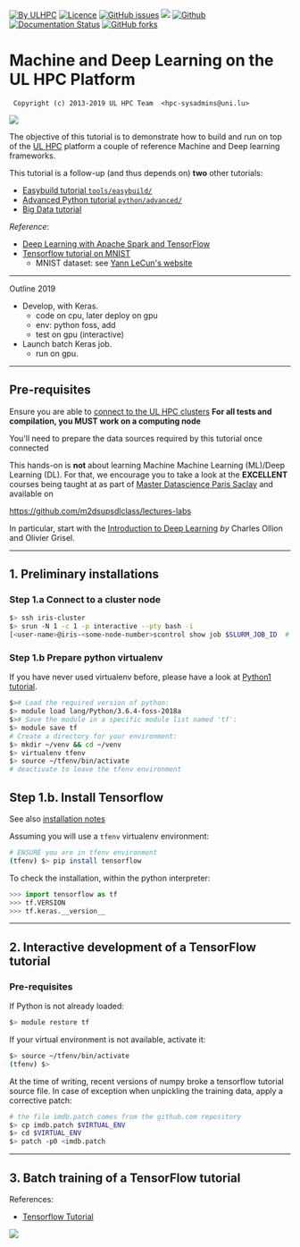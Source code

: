[![By ULHPC](https://img.shields.io/badge/by-ULHPC-blue.svg)](https://hpc.uni.lu) [![Licence](https://img.shields.io/badge/license-GPL--3.0-blue.svg)](http://www.gnu.org/licenses/gpl-3.0.html) [![GitHub issues](https://img.shields.io/github/issues/ULHPC/tutorials.svg)](https://github.com/ULHPC/tutorials/issues/) [![](https://img.shields.io/badge/slides-PDF-red.svg)](https://github.com/ULHPC/tutorials/raw/devel/deep_learning/slides.pdf) [![Github](https://img.shields.io/badge/sources-github-green.svg)](https://github.com/ULHPC/tutorials/tree/devel/deep_learning/) [![Documentation Status](http://readthedocs.org/projects/ulhpc-tutorials/badge/?version=latest)](http://ulhpc-tutorials.readthedocs.io/en/latest/deep_learning/) [![GitHub forks](https://img.shields.io/github/stars/ULHPC/tutorials.svg?style=social&label=Star)](https://github.com/ULHPC/tutorials)


# Machine and Deep Learning on the UL HPC Platform

     Copyright (c) 2013-2019 UL HPC Team  <hpc-sysadmins@uni.lu>

[![](https://github.com/ULHPC/tutorials/raw/devel/deep_learning/cover_slides.png)](https://github.com/ULHPC/tutorials/raw/devel/deep_learning/slides.pdf)

The objective of this tutorial is to demonstrate how to build and run on top of the [UL HPC](http://hpc.uni.lu) platform a couple of reference Machine and Deep learning frameworks.

This tutorial is a follow-up (and thus depends on) **two** other tutorials:

* [Easybuild tutorial `tools/easybuild/`](http://ulhpc-tutorials.readthedocs.io/en/latest/tools/easybuild/)
* [Advanced Python tutorial `python/advanced/`](https://ulhpc-tutorials.readthedocs.io/en/latest/python/advanced/)
* [Big Data tutorial](https://ulhpc-tutorials.readthedocs.io/en/latest/bigdata/)

_Reference_:

* [Deep Learning with Apache Spark and TensorFlow](https://databricks.com/blog/2016/01/25/deep-learning-with-apache-spark-and-tensorflow.html)
* [Tensorflow tutorial on MNIST](https://www.tensorflow.org/versions/master/get_started/mnist/beginners)
    - MNIST dataset: see [Yann LeCun's website](http://yann.lecun.com/exdb/mnist/)

--------------------
Outline 2019

* Develop, with Keras. 
	- code on cpu, later deploy on gpu
	- env: python foss, add 
	- test on gpu (interactive)
* Launch batch Keras job. 
	- run on gpu.

--------------------
## Pre-requisites ##

Ensure you are able to [connect to the UL HPC clusters](https://hpc.uni.lu/users/docs/access.html)
**For all tests and compilation, you MUST work on a computing node**

You'll need to prepare the data sources required by this tutorial once connected

This hands-on is **not** about learning Machine Machine Learning (ML)/Deep Learning (DL).
For that, we encourage you to take a look at the **EXCELLENT** courses being taught at as part of [Master Datascience Paris Saclay](http://datascience-x-master-paris-saclay.fr/) and available on

https://github.com/m2dsupsdlclass/lectures-labs

In particular, start with the
[Introduction to Deep Learning](https://m2dsupsdlclass.github.io/lectures-labs/slides/01_intro_to_deep_learning/index.html#1) _by_ Charles Ollion and Olivier Grisel.

----------------------------------
## 1. Preliminary installations ##

### Step 1.a Connect to a cluster node

```bash
$> ssh iris-cluster
$> srun -N 1 -c 1 -p interactive --pty bash -i
[<user-name>@iris-<some-node-number>scontrol show job $SLURM_JOB_ID  # sj $SLURM_JOB_ID
```

### Step 1.b Prepare python virtualenv

If you have never used virtualenv before, please have a look at [Python1 tutorial](http://ulhpc-tutorials.readthedocs.io/en/latest/python/basics/).

```bash
$># Load the required version of python:
$> module load lang/Python/3.6.4-foss-2018a
$># Save the module in a specific module list named 'tf': 
$> module save tf
# Create a directory for your environment:
$> mkdir ~/venv && cd ~/venv
$> virtualenv tfenv
$> source ~/tfenv/bin/activate
# deactivate to leave the tfenv environment
```
## Step 1.b. Install Tensorflow

See also [installation notes](https://www.tensorflow.org/install/)

Assuming you will use a `tfenv` virtualenv environment:

```bash
# ENSURE you are in tfenv environment
(tfenv) $> pip install tensorflow
```

To check the installation, within the python interpreter:
```python
>>> import tensorflow as tf
>>> tf.VERSION
>>> tf.keras.__version__
```

-----------------------------------------------------------------
## 2. Interactive development of a TensorFlow tutorial ##

### Pre-requisites

If Python is not already loaded:
```bash
$> module restore tf
```

If your virtual environment is not available, activate it:
```bash
$> source ~/tfenv/bin/activate
(tfenv) $>
```

At the time of writing, recent versions of numpy broke a tensorflow tutorial source file.
In case of exception when unpickling the training data, apply a corrective patch:

```bash
# the file imdb.patch comes from the github.com repository
$> cp imdb.patch $VIRTUAL_ENV  
$> cd $VIRTUAL_ENV
$> patch -p0 <imdb.patch
```


-----------------------------------------------------------------
## 3. Batch training of a TensorFlow tutorial ##


References:

* [Tensorflow Tutorial](https://www.tensorflow.org/versions/master/get_started/mnist/beginners)

![](https://www.tensorflow.org/images/MNIST-Matrix.png)


